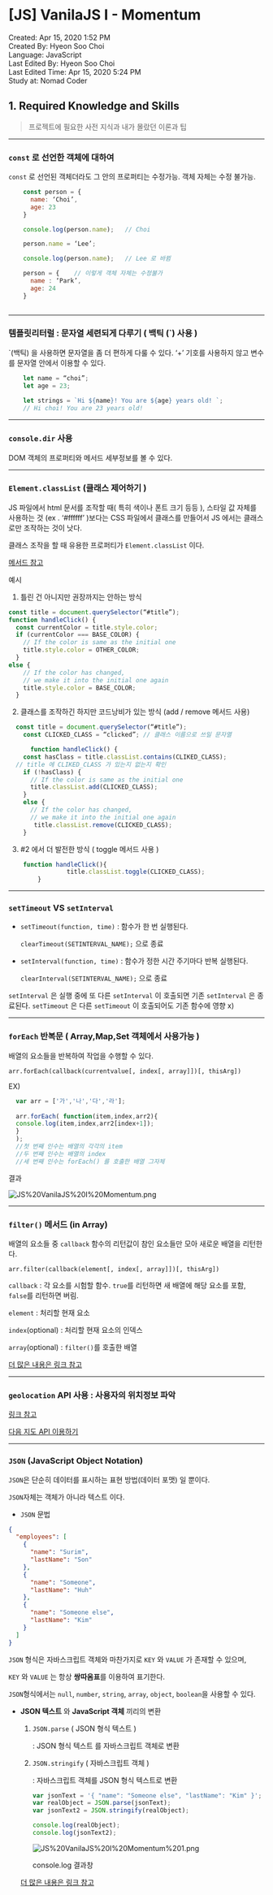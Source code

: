 # [JS] VanilaJS I - Momentum

Created: Apr 15, 2020 1:52 PM  
Created By: Hyeon Soo Choi  
Language: JavaScript  
Last Edited By: Hyeon Soo Choi  
Last Edited Time: Apr 15, 2020 5:24 PM  
Study at: Nomad Coder  

## 1. Required Knowledge and Skills

> 프로젝트에 필요한 사전 지식과 내가 몰랐던 이론과 팁

---

### `const` 로 선언한 객체에 대하여

`const` 로 선언된 객체더라도 그 안의 프로퍼티는 수정가능. 
객체 자체는 수정 불가능.

```javascript
    const person = {
      name: ‘Choi’,
      age: 23
    }

    console.log(person.name);	// Choi

    person.name = ‘Lee’;

    console.log(person.name);	// Lee 로 바뀜

    person = {    // 이렇게 객체 자체는 수정불가
      name : ‘Park’,
      age: 24
    }
    
```

---

### 템플릿리터럴 : 문자열 세련되게 다루기 ( 백틱 (`) 사용 )

`(백틱) 을 사용하면 문자열을 좀 더 편하게 다룰 수 있다.
‘+’ 기호를 사용하지 않고 변수를 문자열 안에서 이용할 수 있다.

```javascript
    let name = “choi”;
    let age = 23;
    
    let strings = `Hi ${name}! You are ${age} years old! `;	
    // Hi choi! You are 23 years old!
```
---

### `console.dir` 사용

DOM 객체의 프로퍼티와 메서드 세부정보를 볼 수 있다.

---

### `Element.classList` (클래스 제어하기 )

JS 파일에서 html 문서를 조작할 때( 특히 색이나 폰트 크기 등등 ), 스타일 값 자체를 사용하는 것 (ex . ‘#ffffff’ )보다는 CSS 파일에서 클래스를 만들어서 JS 에서는 클래스로만 조작하는 것이 낫다.

클래스 조작을 할 때 유용한 프로퍼티가 `Element.classList` 이다.

 [메서드 참고](https://developer.mozilla.org/ko/docs/Web/API/Element/classList)

예시

1. 틀린 건 아니지만 권장까지는 안하는 방식  

```javascript
const title = document.querySelector(“#title”);
function handleClick() {
  const currentColor = title.style.color;
  if (currentColor === BASE_COLOR) {
    // If the color is same as the initial one
    title.style.color = OTHER_COLOR;
  } 
else {
    // If the color has changed,
    // we make it into the initial one again
    title.style.color = BASE_COLOR;
  }
```

2. 클래스를 조작하긴 하지만 코드낭비가 있는 방식 (add / remove 메서드 사용)

  ```javascript
    const title = document.querySelector(“#title”);
      const CLICKED_CLASS = “clicked”; // 클래스 이름으로 쓰일 문자열

    	function handleClick() {
      const hasClass = title.classList.contains(CLIKED_CLASS); 
    // title 에 CLIKED_CLASS 가 있는지 없는지 확인
      if (!hasClass) {
        // If the color is same as the initial one
        title.classList.add(CLICKED_CLASS);
      } 
      else {
        // If the color has changed,
        // we make it into the initial one again
         title.classList.remove(CLICKED_CLASS);
      }
  ```

 3. #2 에서 더 발전한 방식 ( toggle 메서드 사용 )

```javascript
    function handleClick(){
    			title.classList.toggle(CLICKED_CLASS);
        }
```

---

### `setTimeout` VS `setInterval`

- `setTimeout(function, time)` : 함수가 한 번 실행된다.

    `clearTimeout(SETINTERVAL_NAME);` 으로 종료

- `setInterval(function, time)` : 함수가 정한 시간 주기마다 반복 실행된다.

    `clearInterval(SETINTERVAL_NAME);` 으로 종료

 `setInterval` 은 실행 중에 또 다른 `setInterval` 이 호출되면 기존 `setInterval` 은 종료된다. `setTimeout` 은 다른 `setTimeout` 이 호출되어도 기존 함수에 영향 x)

---

### `forEach` 반복문 ( Array,Map,Set 객체에서 사용가능 )

배열의 요소들을 반복하여 작업을 수행할 수 있다.

  
    arr.forEach(callback(currentvalue[, index[, array]])[, thisArg])
  

EX)


  ```javascript
    var arr = ['가','나','다','라']; 
    
    arr.forEach( function(item,index,arr2){ 
    console.log(item,index,arr2[index+1]); 
    }
    );
    //첫 번째 인수는 배열의 각각의 item 
    //두 번째 인수는 배열의 index
    //세 번째 인수는 forEach() 를 호출한 배열 그자체
  ```

결과

![JS%20VanilaJS%20I%20Momentum.png](/README/JS%20VanilaJS%20I%20Momentum.png)

---

### `filter()` 메서드 (in Array)

배열의 요소들 중 `callback` 함수의 리턴값이 참인 요소들만 모아 새로운 배열을 리턴한다.

    arr.filter(callback(element[, index[, array]])[, thisArg])

`callback` : 각 요소를 시험할 함수. `true`를 리턴하면 새 배열에 해당 요소를 포함, `false`를 리턴하면 버림.

`element` : 처리할 현재 요소

`index`(optional) : 처리할 현재 요소의 인덱스

`array`(optional) : `filter()`를 호출한 배열

[더 많은 내용은 링크 참고](https://bblog.tistory.com/300)

---

### `geolocation` API 사용 : 사용자의 위치정보 파악

[링크 참고](http://dev.youngkyu.kr/31)

[다음 지도 API 이용하기](http://magic.wickedmiso.com/77)

---

### `JSON` (JavaScript Object Notation)

`JSON`은 단순히 데이터를 표시하는 표현 방법(데이터 포맷) 일 뿐이다.

`JSON`자체는 객체가 아니라 텍스트 이다.

- `JSON` 문법

```json
{
  "employees": [
    {
      "name": "Surim",
      "lastName": "Son"
    },
    {
      "name": "Someone",
      "lastName": "Huh"
    },
    {
      "name": "Someone else",
      "lastName": "Kim"
    } 
  ]
}
```

  `JSON` 형식은 자바스크립트 객체와 마찬가지로 `KEY` 와 `VALUE` 가 존재할 수 있으며,

  `KEY` 와 `VALUE` 는 항상 **쌍따옴표**를 이용하여 표기한다.

  `JSON`형식에서는 `null`, `number`, `string`, `array`, `object`, `boolean`을 사용할 수 있다.    

- **JSON 텍스트** 와 **JavaScript 객체** 끼리의 변환

    1. `JSON.parse` ( JSON 형식 텍스트 )

        : JSON 형식 텍스트 를 자바스크립트 객체로 변환

    2.  `JSON.stringify` ( 자바스크립트 객체 )

        : 자바스크립트 객체를 JSON 형식 텍스트로 변환

        ```javascript
        var jsonText = '{ "name": "Someone else", "lastName": "Kim" }';  // JSON 형식의 문자열
        var realObject = JSON.parse(jsonText);
        var jsonText2 = JSON.stringify(realObject);
        
        console.log(realObject);
        console.log(jsonText2);
        ```

        ![JS%20VanilaJS%20I%20Momentum%201.png](/README/JS%20VanilaJS%20I%20Momentum%201.png)

         console.log 결과창

     [더 많은 내용은 링크 참고](https://velog.io/@surim014/JSON%EC%9D%B4%EB%9E%80-%EB%AC%B4%EC%97%87%EC%9D%B8%EA%B0%80)